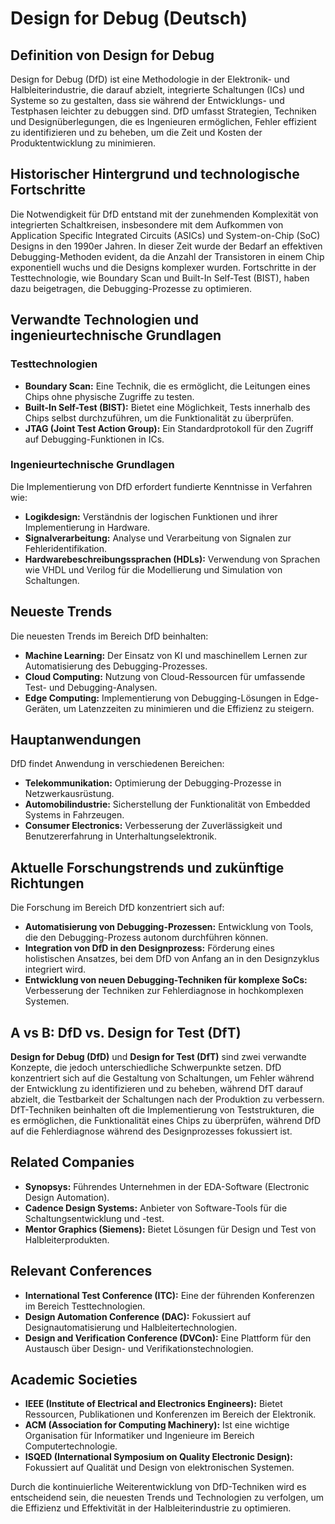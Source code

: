 # Design for Debug (Deutsch)

## Definition von Design for Debug

Design for Debug (DfD) ist eine Methodologie in der Elektronik- und Halbleiterindustrie, die darauf abzielt, integrierte Schaltungen (ICs) und Systeme so zu gestalten, dass sie während der Entwicklungs- und Testphasen leichter zu debuggen sind. DfD umfasst Strategien, Techniken und Designüberlegungen, die es Ingenieuren ermöglichen, Fehler effizient zu identifizieren und zu beheben, um die Zeit und Kosten der Produktentwicklung zu minimieren.

## Historischer Hintergrund und technologische Fortschritte

Die Notwendigkeit für DfD entstand mit der zunehmenden Komplexität von integrierten Schaltkreisen, insbesondere mit dem Aufkommen von Application Specific Integrated Circuits (ASICs) und System-on-Chip (SoC) Designs in den 1990er Jahren. In dieser Zeit wurde der Bedarf an effektiven Debugging-Methoden evident, da die Anzahl der Transistoren in einem Chip exponentiell wuchs und die Designs komplexer wurden. Fortschritte in der Testtechnologie, wie Boundary Scan und Built-In Self-Test (BIST), haben dazu beigetragen, die Debugging-Prozesse zu optimieren.

## Verwandte Technologien und ingenieurtechnische Grundlagen

### Testtechnologien

- **Boundary Scan:** Eine Technik, die es ermöglicht, die Leitungen eines Chips ohne physische Zugriffe zu testen. 
- **Built-In Self-Test (BIST):** Bietet eine Möglichkeit, Tests innerhalb des Chips selbst durchzuführen, um die Funktionalität zu überprüfen.
- **JTAG (Joint Test Action Group):** Ein Standardprotokoll für den Zugriff auf Debugging-Funktionen in ICs.

### Ingenieurtechnische Grundlagen

Die Implementierung von DfD erfordert fundierte Kenntnisse in Verfahren wie:

- **Logikdesign:** Verständnis der logischen Funktionen und ihrer Implementierung in Hardware.
- **Signalverarbeitung:** Analyse und Verarbeitung von Signalen zur Fehleridentifikation.
- **Hardwarebeschreibungssprachen (HDLs):** Verwendung von Sprachen wie VHDL und Verilog für die Modellierung und Simulation von Schaltungen.

## Neueste Trends

Die neuesten Trends im Bereich DfD beinhalten:

- **Machine Learning:** Der Einsatz von KI und maschinellem Lernen zur Automatisierung des Debugging-Prozesses.
- **Cloud Computing:** Nutzung von Cloud-Ressourcen für umfassende Test- und Debugging-Analysen.
- **Edge Computing:** Implementierung von Debugging-Lösungen in Edge-Geräten, um Latenzzeiten zu minimieren und die Effizienz zu steigern.

## Hauptanwendungen

DfD findet Anwendung in verschiedenen Bereichen:

- **Telekommunikation:** Optimierung der Debugging-Prozesse in Netzwerkausrüstung.
- **Automobilindustrie:** Sicherstellung der Funktionalität von Embedded Systems in Fahrzeugen.
- **Consumer Electronics:** Verbesserung der Zuverlässigkeit und Benutzererfahrung in Unterhaltungselektronik.

## Aktuelle Forschungstrends und zukünftige Richtungen

Die Forschung im Bereich DfD konzentriert sich auf:

- **Automatisierung von Debugging-Prozessen:** Entwicklung von Tools, die den Debugging-Prozess autonom durchführen können.
- **Integration von DfD in den Designprozess:** Förderung eines holistischen Ansatzes, bei dem DfD von Anfang an in den Designzyklus integriert wird.
- **Entwicklung von neuen Debugging-Techniken für komplexe SoCs:** Verbesserung der Techniken zur Fehlerdiagnose in hochkomplexen Systemen.

## A vs B: DfD vs. Design for Test (DfT)

**Design for Debug (DfD)** und **Design for Test (DfT)** sind zwei verwandte Konzepte, die jedoch unterschiedliche Schwerpunkte setzen. DfD konzentriert sich auf die Gestaltung von Schaltungen, um Fehler während der Entwicklung zu identifizieren und zu beheben, während DfT darauf abzielt, die Testbarkeit der Schaltungen nach der Produktion zu verbessern. DfT-Techniken beinhalten oft die Implementierung von Teststrukturen, die es ermöglichen, die Funktionalität eines Chips zu überprüfen, während DfD auf die Fehlerdiagnose während des Designprozesses fokussiert ist.

## Related Companies

- **Synopsys:** Führendes Unternehmen in der EDA-Software (Electronic Design Automation).
- **Cadence Design Systems:** Anbieter von Software-Tools für die Schaltungsentwicklung und -test.
- **Mentor Graphics (Siemens):** Bietet Lösungen für Design und Test von Halbleiterprodukten.

## Relevant Conferences

- **International Test Conference (ITC):** Eine der führenden Konferenzen im Bereich Testtechnologien.
- **Design Automation Conference (DAC):** Fokussiert auf Designautomatisierung und Halbleitertechnologien.
- **Design and Verification Conference (DVCon):** Eine Plattform für den Austausch über Design- und Verifikationstechnologien.

## Academic Societies

- **IEEE (Institute of Electrical and Electronics Engineers):** Bietet Ressourcen, Publikationen und Konferenzen im Bereich der Elektronik.
- **ACM (Association for Computing Machinery):** Ist eine wichtige Organisation für Informatiker und Ingenieure im Bereich Computertechnologie.
- **ISQED (International Symposium on Quality Electronic Design):** Fokussiert auf Qualität und Design von elektronischen Systemen.

Durch die kontinuierliche Weiterentwicklung von DfD-Techniken wird es entscheidend sein, die neuesten Trends und Technologien zu verfolgen, um die Effizienz und Effektivität in der Halbleiterindustrie zu optimieren.